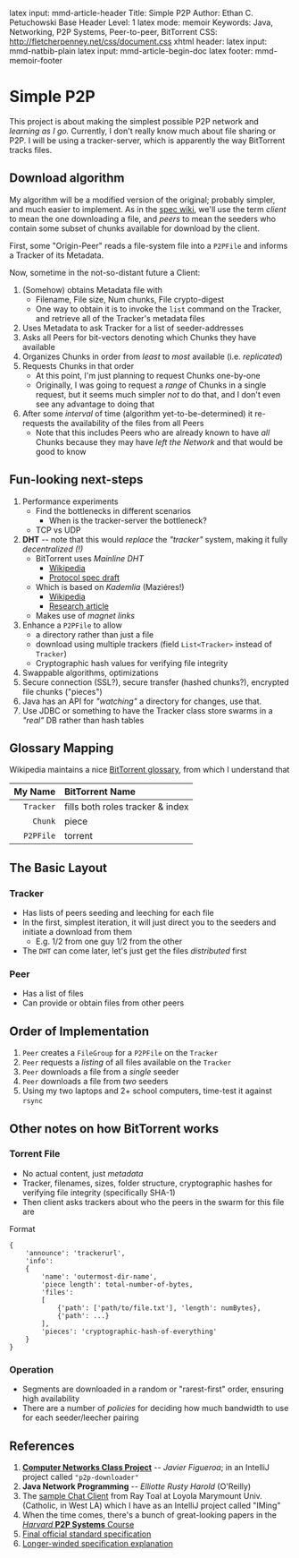 latex input:		mmd-article-header
Title:				Simple P2P
Author:			Ethan C. Petuchowski
Base Header Level:		1
latex mode:		memoir
Keywords:			Java, Networking, P2P Systems, Peer-to-peer, BitTorrent
CSS:				http://fletcherpenney.net/css/document.css
xhtml header:		<script type="text/javascript" src="http://cdn.mathjax.org/mathjax/latest/MathJax.js?config=TeX-AMS-MML_HTMLorMML"></script>
latex input:		mmd-natbib-plain
latex input:		mmd-article-begin-doc
latex footer:		mmd-memoir-footer

# Simple P2P

This project is about making the simplest possible P2P network and *learning
as I go.*  Currently, I don't really know much about file sharing or P2P.  I
will be using a tracker-server, which is apparently the way BitTorrent tracks
files.

## Download algorithm

My algorithm will be a modified version of the original; probably simpler, and
much easier to implement.  As in the [spec wiki][], we'll use the term
*client* to mean the one downloading a file, and *peers* to mean the seeders
who contain some subset of chunks available for download by the client.

First, some "Origin-Peer" reads a file-system file into a `P2PFile` and
informs a Tracker of its Metadata.

Now, sometime in the not-so-distant future a Client:

1. (Somehow) obtains Metadata file with
    * Filename, File size, Num chunks, File crypto-digest
    * One way to obtain it is to invoke the `list` command on the Tracker, and
      retrieve all of the Tracker's metadata files
2. Uses Metadata to ask Tracker for a list of seeder-addresses
3. Asks all Peers for bit-vectors denoting which Chunks they have available
4. Organizes Chunks in order from *least* to *most* available (i.e. *replicated*)
5. Requests Chunks in that order
    * At this point, I'm just planning to request Chunks one-by-one
    * Originally, I was going to request a *range* of Chunks in a single
      request, but it seems much simpler *not* to do that, and I don't even
      see any advantage to doing that
6. After some *interval* of time (algorithm yet-to-be-determined) it
    re-requests the availability of the files from all Peers
    * Note that this includes Peers who are already known to have *all* Chunks
      because they may have *left the Network* and that would be good to know

## Fun-looking next-steps

1. Performance experiments
    * Find the bottlenecks in different scenarios
        * When is the tracker-server the bottleneck?
    * TCP vs UDP
2. **DHT** -- note that this would *replace* the *"tracker"* system, making it
  fully *decentralized (!)*
    * BitTorrent uses *Mainline DHT*
        * [Wikipedia](http://en.wikipedia.org/wiki/Mainline_DHT)
        * [Protocol spec draft](http://bittorrent.org/beps/bep_0005.html)
    * Which is based on *Kademlia* (Maziéres!)
        * [Wikipedia](http://en.wikipedia.org/wiki/Kademlia)
        * [Research article](http://www.cs.rice.edu/Conferences/IPTPS02/109.pdf)
    * Makes use of *magnet links*
3. Enhance a `P2PFile` to allow
    * a directory rather than just a file
    * download using multiple trackers (field `List<Tracker>` instead of
      `Tracker`)
    * Cryptographic hash values for verifying file integrity
4. Swappable algorithms, optimizations
5. Secure connection (SSL?), secure transfer (hashed chunks?), encrypted file
  chunks ("pieces")
6. Java has an API for *"watching"* a directory for changes, use that.
7. Use JDBC or something to have the Tracker class store swarms in a *"real"*
  DB rather than hash tables

## Glossary Mapping

Wikipedia maintains a nice [BitTorrent glossary][bt gloss], from which I
understand that

| **My Name**   | **BitTorrent Name**               |
| ------------: | :-------------------------------- |
| `Tracker`     | fills both roles tracker & index  |
| `Chunk`       | piece                             |
| `P2PFile`     | torrent                           |

## The Basic Layout

### Tracker

* Has lists of peers seeding and leeching for each file
* In the first, simplest iteration, it will just direct you to the seeders and
  initiate a download from them
    * E.g. 1/2 from one guy 1/2 from the other
* The `DHT` can come later, let's just get the files *distributed* first


[bt gloss]: http://en.wikipedia.org/wiki/Glossary_of_BitTorrent_terms

### Peer

* Has a list of files
* Can provide or obtain files from other peers

## Order of Implementation

1. `Peer` creates a `FileGroup` for a `P2PFile` on the `Tracker`
2. `Peer` requests a *listing* of all files available on the `Tracker`
3. `Peer` downloads a file from a *single* seeder
4. `Peer` downloads a file from *two* seeders
5. Using my two laptops and 2+ school computers, time-test it against `rsync`

## Other notes on how BitTorrent works

### Torrent File

* No actual content, just *metadata*
* Tracker, filenames, sizes, folder structure, cryptographic hashes for
  verifying file integrity (specifically SHA-1)
* Then client asks trackers about who the peers in the swarm for this file are

Format

    {
        'announce': 'trackerurl',
        'info':
        {
            'name': 'outermost-dir-name',
            'piece length': total-number-of-bytes,
            'files':
            [
                {'path': ['path/to/file.txt'], 'length': numBytes},
                {'path': ...}
            ],
            'pieces': 'cryptographic-hash-of-everything'
        }
    }

### Operation

* Segments are downloaded in a random or "rarest-first" order, ensuring high
  availability
* There are a number of *policies* for deciding how much bandwidth to use for
  each seeder/leecher pairing

## References

1. **[Computer Networks Class Project][figueroa's project]**
   -- *Javier Figueroa*; in an IntelliJ project called `"p2p-downloader"`
2. **Java Network Programming** -- *Elliotte Rusty Harold* (O'Reilly)
3. The [sample Chat Client][toal's tut] from Ray Toal at Loyola Marymount
   Univ. (Catholic, in West LA) which I have as an IntelliJ project called
   "IMing"
4. When the time comes, there's a bunch of great-looking papers in the
   [*Harvard* **P2P Systems** Course][harvard p2p]
5. [Final official standard specification][spec]
6. [Longer-winded specification explanation][spec wiki]

[spec wiki]: https://wiki.theory.org/BitTorrentSpecification
[spec]:http://bittorrent.org/beps/bep_0003.html
[figueroa's project]: https://github.com/ethanp/p2p-downloader
[toal's tut]: http://cs.lmu.edu/~ray/notes/javanetexamples/#chat
[harvard p2p]: http://www.eecs.harvard.edu/~mema/courses/cs264/cs264.html
